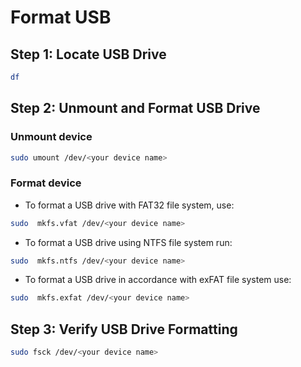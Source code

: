 # Format USB

## Step 1: Locate USB Drive

```bash
df
```

## Step 2: Unmount and Format USB Drive

### Unmount device
```bash
sudo umount /dev/<your device name>
```

### Format device

* To format a USB drive with FAT32 file system, use:
```bash
sudo  mkfs.vfat /dev/<your device name>
```

* To format a USB drive using NTFS file system run:
```bash
sudo  mkfs.ntfs /dev/<your device name>
```

* To format a USB drive in accordance with exFAT file system use:
```bash
sudo  mkfs.exfat /dev/<your device name>
```


## Step 3: Verify USB Drive Formatting

```bash
sudo fsck /dev/<your device name>
```

